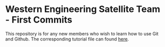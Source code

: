 # Western Engineering Satellite Team - First Commits

This repository is for any new members who wish to learn how to use Git and Github. The corresponding tutorial file can found [here](https://drive.google.com/file/d/1U6KQ76fzZ9P7cGThFbTzk3x6_bQFMJhY/view?usp=sharing).
